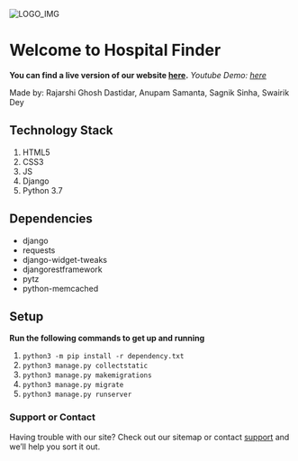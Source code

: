 ![LOGO_IMG](https://hospitalfinder.pythonanywhere.com/static/icon192.png)
# Welcome to Hospital Finder

__You can find a live version of our website [here](https://hospitalfinder.pythonanywhere.com).__
_Youtube Demo: [here](https://www.youtube.com/watch?v=JaAnOFWMbUE)_

Made by: Rajarshi Ghosh Dastidar, Anupam Samanta, Sagnik Sinha, Swairik Dey


## Technology Stack

1. HTML5
2. CSS3
3. JS
4. Django
5. Python 3.7


## Dependencies

  
- django
- requests
- django-widget-tweaks
- djangorestframework
- pytz
- python-memcached

## Setup

**Run the following commands to get up and running**
1. `python3 -m pip install -r dependency.txt`
2. `python3 manage.py collectstatic`
3. `python3 manage.py makemigrations`
4. `python3 manage.py migrate`
5. `python3 manage.py runserver`

### Support or Contact

Having trouble with our site? Check out our sitemap or contact [support](mailto:rajarshighoshdastidar@gmail.com) and we’ll help you sort it out.

